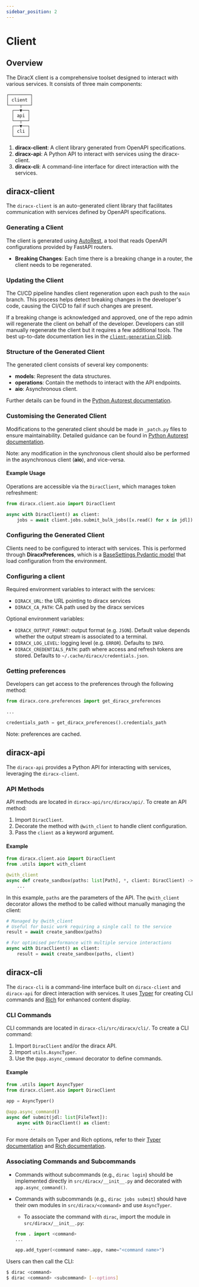 ```yaml
---
sidebar_position: 2
---
```


# Client
## Overview

The DiracX client is a comprehensive toolset designed to interact with various services. It consists of three main components:

```
┌────────┐
│ client │
└────┬───┘
  ┌──▼──┐
  │ api │
  └──┬──┘
  ┌──▼──┐
  │ cli │
  └─────┘
```

1. **diracx-client**: A client library generated from OpenAPI specifications.
2. **diracx-api**: A Python API to interact with services using the diracx-client.
3. **diracx-cli**: A command-line interface for direct interaction with the services.

## diracx-client

The `diracx-client` is an auto-generated client library that facilitates communication with services defined by OpenAPI specifications.

### Generating a Client

The client is generated using [AutoRest](https://github.com/Azure/autorest), a tool that reads OpenAPI configurations provided by FastAPI routers.

- **Breaking Changes**: Each time there is a breaking change in a router, the client needs to be regenerated.

### Updating the Client

The CI/CD pipeline handles client regeneration upon each push to the `main` branch. This process helps detect breaking changes in the developer's code, causing the CI/CD to fail if such changes are present.

If a breaking change is acknowledged and approved, one of the repo admin will regenerate the client on behalf of the developer. Developers can still manually regenerate the client but it requires a few additional tools. The best up-to-date documentation lies in the [`client-generation` CI job](https://github.com/DIRACGrid/diracx/blob/main/.github/workflows/main.yml).

### Structure of the Generated Client

The generated client consists of several key components:

- **models**: Represent the data structures.
- **operations**: Contain the methods to interact with the API endpoints.
- **aio**: Asynchronous client.

Further details can be found in the [Python Autorest documentation](https://github.com/Azure/autorest.python/blob/main/docs/client/readme.md).

### Customising the Generated Client

Modifications to the generated client should be made in `_patch.py` files to ensure maintainability. Detailed guidance can be found in [Python Autorest documentation](https://github.com/Azure/autorest.python/blob/main/docs/customizations.md).

Note: any modification in the synchronous client should also be performed in the asynchronous client (**aio**), and vice-versa.

#### Example Usage

Operations are accessible via the `DiracClient`, which manages token refreshment:

```python
from diracx.client.aio import DiracClient

async with DiracClient() as client:
    jobs = await client.jobs.submit_bulk_jobs([x.read() for x in jdl])
```

### Configuring the Generated Client

Clients need to be configured to interact with services. This is performed through **DiracxPreferences**, which is a [BaseSettings Pydantic model](https://docs.pydantic.dev/latest/concepts/pydantic_settings/) that load configuration from the environment.

### Configuring a client

Required environment variables to interact with the services:

- `DIRACX_URL`: the URL pointing to diracx services
- `DIRACX_CA_PATH`: CA path used by the diracx services

Optional environment variables:

- `DIRACX_OUTPUT_FORMAT`: output format (e.g. `JSON`). Default value depends whether the output stream is associated to a terminal.
- `DIRACX_LOG_LEVEL`: logging level (e.g. `ERROR`). Defaults to `INFO`.
- `DIRACX_CREDENTIALS_PATH`: path where access and refresh tokens are stored. Defaults to `~/.cache/diracx/credentials.json`.


### Getting preferences

Developers can get access to the preferences through the following method:

```python
from diracx.core.preferences import get_diracx_preferences

...

credentials_path = get_diracx_preferences().credentials_path
```

Note: preferences are cached.

## diracx-api

The `diracx-api` provides a Python API for interacting with services, leveraging the `diracx-client`.

### API Methods

API methods are located in `diracx-api/src/diracx/api/`. To create an API method:

1. Import `DiracClient`.
2. Decorate the method with `@with_client` to handle client configuration.
3. Pass the `client` as a keyword argument.

#### Example

```python
from diracx.client.aio import DiracClient
from .utils import with_client

@with_client
async def create_sandbox(paths: list[Path], *, client: DiracClient) -> str:
    ...
```

In this example, `paths` are the parameters of the API. The `@with_client` decorator allows the method to be called without manually managing the client:

```python
# Managed by @with_client
# Useful for basic work requiring a single call to the service
result = await create_sandbox(paths)

# For optimised performance with multiple service interactions
async with DiracClient() as client:
    result = await create_sandbox(paths, client)
```

## diracx-cli

The `diracx-cli` is a command-line interface built on `diracx-client` and `diracx-api` for direct interaction with services. It uses [Typer](https://typer.tiangolo.com/) for creating CLI commands and [Rich](https://rich.readthedocs.io/) for enhanced content display.

### CLI Commands

CLI commands are located in `diracx-cli/src/diracx/cli/`. To create a CLI command:

1. Import `DiracClient` and/or the diracx API.
2. Import `utils.AsyncTyper`.
3. Use the `@app.async_command` decorator to define commands.

#### Example

```python
from .utils import AsyncTyper
from diracx.client.aio import DiracClient

app = AsyncTyper()

@app.async_command()
async def submit(jdl: list[FileText]):
    async with DiracClient() as client:
        ...
```

For more details on Typer and Rich options, refer to their [Typer documentation](https://typer.tiangolo.com/) and [Rich documentation](https://rich.readthedocs.io/).

### Associating Commands and Subcommands

- Commands without subcommands (e.g., `dirac login`) should be implemented directly in `src/diracx/__init__.py` and decorated with `app.async_command()`.
- Commands with subcommands (e.g., `dirac jobs submit`) should have their own modules in `src/diracx/<command>` and use `AsyncTyper`.
  - To associate the command with `dirac`, import the module in `src/diracx/__init__.py`:

  ```python
  from . import <command>
  ...

  app.add_typer(<command name>.app, name="<command name>")
  ```

Users can then call the CLI:

```sh
$ dirac <command>
$ dirac <command> <subcommand> [--options]
```

